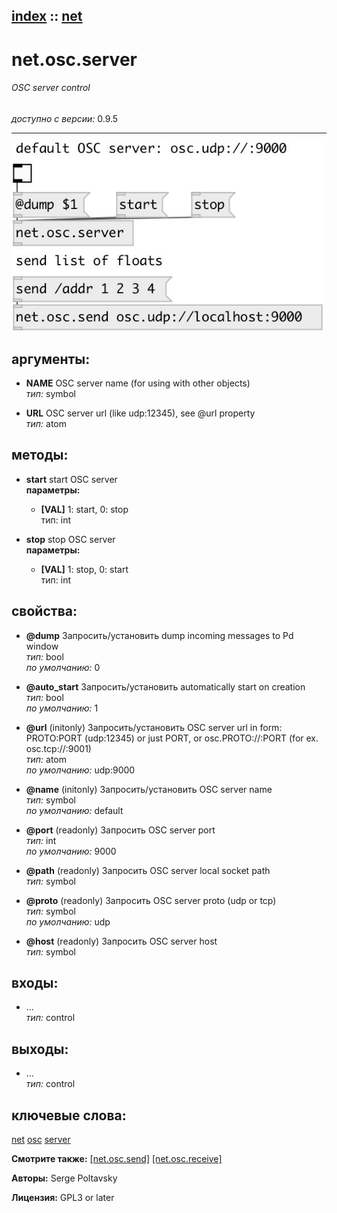 [index](index.html) :: [net](category_net.html)
---

# net.osc.server

###### OSC server control

*доступно с версии:* 0.9.5

---




[![example](../examples/img/net.osc.server.jpg)](../examples/pd/net.osc.server.pd)



## аргументы:

* **NAME**
OSC server name (for using with other objects)<br>
_тип:_ symbol<br>

* **URL**
OSC server url (like udp:12345), see @url property<br>
_тип:_ atom<br>



## методы:

* **start**
start OSC server<br>
  __параметры:__
  - **[VAL]** 1: start, 0: stop<br>
    тип: int <br>

* **stop**
stop OSC server<br>
  __параметры:__
  - **[VAL]** 1: stop, 0: start<br>
    тип: int <br>




## свойства:

* **@dump** 
Запросить/установить dump incoming messages to Pd window<br>
_тип:_ bool<br>
_по умолчанию:_ 0<br>

* **@auto_start** 
Запросить/установить automatically start on creation<br>
_тип:_ bool<br>
_по умолчанию:_ 1<br>

* **@url** (initonly)
Запросить/установить OSC server url in form: PROTO:PORT (udp:12345) or just PORT, or
osc.PROTO://:PORT (for ex. osc.tcp://:9001)<br>
_тип:_ atom<br>
_по умолчанию:_ udp:9000<br>

* **@name** (initonly)
Запросить/установить OSC server name<br>
_тип:_ symbol<br>
_по умолчанию:_ default<br>

* **@port** (readonly)
Запросить OSC server port<br>
_тип:_ int<br>
_по умолчанию:_ 9000<br>

* **@path** (readonly)
Запросить OSC server local socket path<br>
_тип:_ symbol<br>

* **@proto** (readonly)
Запросить OSC server proto (udp or tcp)<br>
_тип:_ symbol<br>
_по умолчанию:_ udp<br>

* **@host** (readonly)
Запросить OSC server host<br>
_тип:_ symbol<br>



## входы:

* ...<br>
_тип:_ control



## выходы:

* ...<br>
_тип:_ control



## ключевые слова:

[net](keywords/net.html)
[osc](keywords/osc.html)
[server](keywords/server.html)



**Смотрите также:**
[\[net.osc.send\]](net.osc.send.html)
[\[net.osc.receive\]](net.osc.receive.html)




**Авторы:** Serge Poltavsky




**Лицензия:** GPL3 or later





